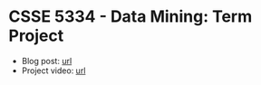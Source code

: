 # CSSE 5334 - Data Mining: Term Project
- Blog post: [url](https://hayden-huynh.github.io/blog/blog-4/blog-4.html)
- Project video: [url](https://youtu.be/-dyBBcw3MCk)